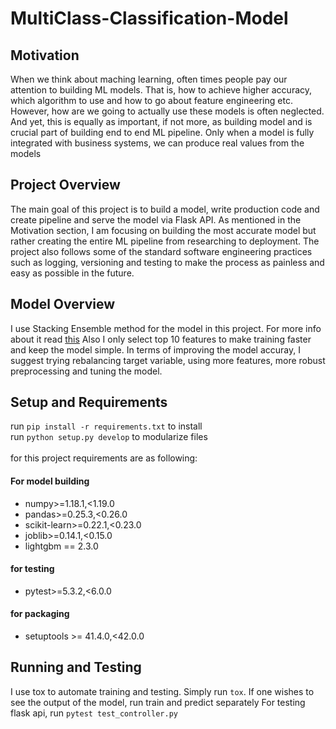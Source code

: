 # MultiClass-Classification-Model

## Motivation
When we think about maching learning, often times people pay our attention to building ML models. That is, how to achieve higher accuracy, which algorithm to use and how to go about feature engineering etc. However, how are we going to actually use these models is often neglected. And yet, this is equally as important, if not more, as building model and is crucial part of building end to end ML pipeline. Only when a model is fully integrated with business systems, we can produce real values from the models

## Project Overview
The main goal of this project is to build a model, write production code and create pipeline and serve the model via Flask API. As mentioned in the Motivation section, I am focusing on building the most accurate model but rather creating the entire ML pipeline from researching to deployment. The project also follows some of the standard software engineering practices such as logging, versioning and testing to make the process as painless and easy as possible in the future. 

## Model Overview
I use Stacking Ensemble method for the model in this project. For more info about it read [this](https://machinelearningmastery.com/stacking-ensemble-machine-learning-with-python/) Also I only select top 10 features to make training faster and keep the model simple. In terms of improving the model accuray, I suggest trying rebalancing target variable, using more features, more robust preprocessing and tuning the model. 

## Setup and Requirements
run `pip install -r requirements.txt` to install <br /> 
run `python setup.py develop` to modularize files <br /> 
<br /> 
for this project requirements are as following:
#### For model building
* numpy>=1.18.1,<1.19.0
* pandas>=0.25.3,<0.26.0
* scikit-learn>=0.22.1,<0.23.0
* joblib>=0.14.1,<0.15.0
* lightgbm == 2.3.0

#### for testing
* pytest>=5.3.2,<6.0.0

#### for packaging
* setuptools >= 41.4.0,<42.0.0


## Running and Testing 
I use tox to automate training and testing. Simply run `tox`. If one wishes to see the output of the model, run train and predict separately
For testing flask api, run `pytest test_controller.py`
